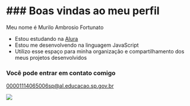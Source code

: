 # ### Boas vindas ao meu perfil
Meu nome é Murilo Ambrosio Fortunato

- Estou estudando na [Alura](https://www.alura.com.br)
- Estou me desenvolvendo na linguagem JavaScript
- Utilizo esse espaço para minha organização e compartilhamento dos meus projetos desenvolvidos
### Você pode entrar em contato comigo 

00001114065006sp@al.educacao.sp.gov.br



![](https://media1.tenor.com/m/51CBA3ruWsEAAAAC/arnold.gif)

